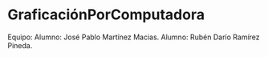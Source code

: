 # GraficaciónPorComputadora
Equipo:
Alumno: José Pablo Martínez Macias.
Alumno: Rubén Darío Ramírez Pineda.
